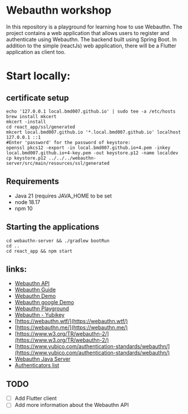 # Webauthn workshop

In this repository is a playground for learning how to use Webauthn. 
The project contains a web application that allows users to register and authenticate using Webauthn. 
The backend built using Spring Boot.
In addition to the simple (reactJs) web application, there will be a Flutter application as client too.


# Start locally:
## certificate setup
```shell
echo '127.0.0.1 local.bmd007.github.io' | sudo tee -a /etc/hosts
brew install mkcert
mkcert -install
cd react_app/ssl/generated
mkcert local.bmd007.github.io '*.local.bmd007.github.io' localhost 127.0.0.1 ::1
#Enter 'password' for the password of keystore:
openssl pkcs12 -export -in local.bmd007.github.io+4.pem -inkey local.bmd007.github.io+4-key.pem -out keystore.p12 -name localdev
cp keystore.p12 ../../../webauthn-server/src/main/resources/ssl/generated
``` 

## Requirements
- Java 21 (requires JAVA_HOME to be set
- node 18.17
- npm 10

## Starting the applications
```shell
cd webauthn-server && ./gradlew bootRun
cd ..
cd react_app && npm start
```

## links:
 - [Webauthn API](https://developer.mozilla.org/en-US/docs/Web/API/Web_Authentication_API)
 - [Webauthn Guide](https://webauthn.guide/)
 - [Webauthn Demo](https://webauthn.io/)
 - [Webauthn google Demo](https://github.com/google/webauthndemo)
 - [Webauthn Playground](https://webauthn.passwordless.id/demos/playground.html)
 - [Webauthn - Yubikey](https://developers.yubico.com/WebAuthn/)
 - [https://webauthn.wtf/](https://webauthn.wtf/)
 - [https://webauthn.me/](https://webauthn.me/)
 - [https://www.w3.org/TR/webauthn-2/](https://www.w3.org/TR/webauthn-2/)
 - [https://www.yubico.com/authentication-standards/webauthn/](https://www.yubico.com/authentication-standards/webauthn/) 
 - [Webauthn Java Server](https://developers.yubico.com/java-webauthn-server/)
 - [Authenticators list](https://webauthn.passwordless.id/demos/authenticators.html)


## TODO
- [ ] Add Flutter client 
- [ ] Add more information about the Webauthn API